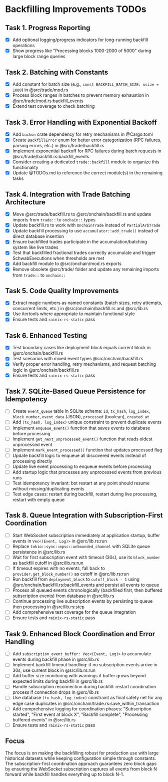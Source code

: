 # Backfilling Improvements TODOs

## Task 1. Progress Reporting

- [x] Add optional logging/progress indicators for long-running backfill operations
- [x] Show progress like "Processing blocks 1000-2000 of 5000" during large block range queries

## Task 2. Batching with Constants

- [x] Add constant for batch size (e.g., `const BACKFILL_BATCH_SIZE: usize = 1000`) in @src/trade/mod.rs
- [x] Process block ranges in batches to prevent memory exhaustion in @src/trade/mod.rs:backfill_events
- [x] Extend test coverage to check batching

## Task 3. Error Handling with Exponential Backoff

- [x] Add `backon` crate dependency for retry mechanisms in @Cargo.toml
- [x] Create `BackfillError` enum for better error categorization (RPC failures, parsing errors, etc.) in @src/trade/backfill.rs
- [x] Implement exponential backoff for RPC failures during batch requests in @src/trade/backfill.rs:backfill_events
- [x] Consider creating a dedicated `trade::backfill` module to organize this functionality
- [x] Update @TODOs.md to reference the correct module(s) in the remaining tasks

## Task 4. Integration with Trade Batching Architecture

- [x] Move @src/trade/backfill.rs to @src/onchain/backfill.rs and update imports from `trade::` to `onchain::` types
- [x] Update backfill.rs to work with `OnchainTrade` instead of `PartialArbTrade`
- [x] Update backfill processing to use `accumulator::add_trade()` instead of direct database insertion
- [x] Ensure backfilled trades participate in the accumulation/batching system like live trades
- [x] Test that backfilled fractional trades correctly accumulate and trigger SchwabExecutions when thresholds are met
- [x] Add backfill module to @src/onchain/mod.rs exports
- [x] Remove obsolete @src/trade/ folder and update any remaining imports from `trade::` to `onchain::`

## Task 5. Code Quality Improvements

- [x] Extract magic numbers as named constants (batch sizes, retry attempts, concurrent limits, etc.) in @src/onchain/backfill.rs and @src/lib.rs
- [x] Use itertools where appropriate to maintain functional style
- [x] Ensure tests and `rainix-rs-static` pass

## Task 6. Enhanced Testing

- [x] Test boundary cases like deployment block equals current block in @src/onchain/backfill.rs
- [x] Test scenarios with mixed event types @src/onchain/backfill.rs
- [x] Verify proper error handling, retry mechanisms, and request batching logic in @src/onchain/backfill.rs
- [x] Ensure tests and `rainix-rs-static` pass

## Task 7. SQLite-Based Queue Persistence for Idempotency

- [ ] Create `event_queue` table in SQLite schema: `id`, `tx_hash`, `log_index`, `block_number`, `event_data` (JSON), `processed` (boolean), `created_at`
- [ ] Add `(tx_hash, log_index)` unique constraint to prevent duplicate events
- [ ] Implement `enqueue_event()` function that saves events to database before processing
- [ ] Implement `get_next_unprocessed_event()` function that reads oldest unprocessed event
- [ ] Implement `mark_event_processed()` function that updates processed flag
- [ ] Update backfill logic to enqueue all discovered events instead of processing directly
- [ ] Update live event processing to enqueue events before processing
- [ ] Add startup logic that processes any unprocessed events from previous runs
- [ ] Test idempotency invariant: bot restart at any point should resume without missing/duplicating events
- [ ] Test edge cases: restart during backfill, restart during live processing, restart with empty queue

## Task 8. Queue Integration with Subscription-First Coordination

- [ ] Start WebSocket subscription immediately at application startup, buffer events in `Vec<(Event, Log)>` in @src/lib.rs:run
- [ ] Replace `tokio::sync::mpsc::unbounded_channel` with SQLite queue persistence in @src/lib.rs
- [ ] Wait for first subscription event with timeout (30s), use its `block_number` as backfill cutoff in @src/lib.rs:run
- [ ] If timeout expires with no events, fall back to `provider.get_block_number()` as cutoff in @src/lib.rs:run
- [ ] Run backfill from `deployment_block` to `cutoff_block - 1` using @src/onchain/backfill.rs:backfill_events and persist all events to queue
- [ ] Process all queued events chronologically (backfilled first, then buffered subscription events) from database in @src/lib.rs
- [ ] Continue processing live subscription events by persisting to queue then processing in @src/lib.rs:step
- [ ] Add comprehensive test coverage for the queue integration
- [ ] Ensure tests and `rainix-rs-static` pass

## Task 9. Enhanced Block Coordination and Error Handling

- [ ] Add `subscription_event_buffer: Vec<(Event, Log)>` to accumulate events during backfill phase in @src/lib.rs
- [ ] Implement backfill timeout handling: if no subscription events arrive in 30s, use current block in @src/lib.rs:run
- [ ] Add buffer size monitoring with warnings if buffer grows beyond expected limits during backfill in @src/lib.rs
- [ ] Handle subscription reconnection during backfill: restart coordination process if connection drops in @src/lib.rs
- [ ] Use database `(tx_hash, log_index)` constraint as final safety net for any edge case duplicates in @src/onchain/trade.rs:save_within_transaction
- [ ] Add comprehensive logging for coordination phases: "Subscription started", "First event at block X", "Backfill complete", "Processing buffered events" in @src/lib.rs
- [ ] Ensure tests and `rainix-rs-static` pass

## Focus

The focus is on making the backfilling robust for production use with large historical datasets while keeping configuration simple through constants. The subscription-first coordination approach guarantees zero block gaps by ensuring the WebSocket subscription captures all events from block N forward while backfill handles everything up to block N-1.
